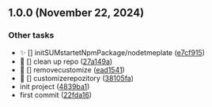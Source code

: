 ## 1.0.0 (November 22, 2024)


### Other tasks

- ✨ [] initSUMstartetNpmPackage/nodetmeplate ([e7cf915](https://github.com/SebastianWesolowski/s-llm/commit/e7cf915426ad049870cef525de3584c1b880a744))
- 🔧 [] clean up repo ([27a149a](https://github.com/SebastianWesolowski/s-llm/commit/27a149ab381f9c239be76ab699a8acf6fe9674bb))
- 🔧 [] removecustomize ([ead1541](https://github.com/SebastianWesolowski/s-llm/commit/ead1541f5402f733293fe137fdbde67620ea52f5))
- 🔧 [] customizerepozitory ([38105fa](https://github.com/SebastianWesolowski/s-llm/commit/38105fa543cfbad6fc4d06b45b99f0f43f9a1ec4))
- init project ([4839ba1](https://github.com/SebastianWesolowski/s-llm/commit/4839ba16aa50afe3b10013ebf54e544ea27a3fb2))
- first commit ([22fda16](https://github.com/SebastianWesolowski/s-llm/commit/22fda1605249e31062c5c01348d2ee6d18deb573))
